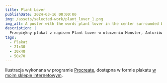 ```yaml
---
title: Plant Lover
publishDate: 2024-03-16 00:00:00
img: /assets/selected-work/plant_lover_1.png
img_alt: A poster with the words plant lover in the center surrounded by various leaves
description: |
  Przepiękny plakat z napisem Plant Lover w otoczeniu Monster, Anturiów, Alokazji i Begonii.
tags:
  - Plakat
  - 21x30
  - 30x40
  - 50x70
---
```


Ilustracja wykonana w programie [Procreate](https://procreate.com/),
dostępna w formie plakatu [w moim sklepie internetowym](https://www.sklep.przepisnikszczescia.pl/plant-lover.html).
